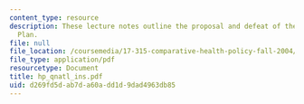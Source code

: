 ```yaml
---
content_type: resource
description: These lecture notes outline the proposal and defeat of the Clinton Health
  Plan.
file: null
file_location: /coursemedia/17-315-comparative-health-policy-fall-2004/d269fd5dab7da60add1d9dad4963db85_hp_qnatl_ins.pdf
file_type: application/pdf
resourcetype: Document
title: hp_qnatl_ins.pdf
uid: d269fd5d-ab7d-a60a-dd1d-9dad4963db85
---
```

